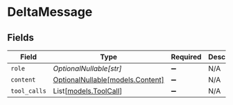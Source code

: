 # DeltaMessage


## Fields

| Field                                                    | Type                                                     | Required                                                 | Description                                              |
| -------------------------------------------------------- | -------------------------------------------------------- | -------------------------------------------------------- | -------------------------------------------------------- |
| `role`                                                   | *OptionalNullable[str]*                                  | :heavy_minus_sign:                                       | N/A                                                      |
| `content`                                                | [OptionalNullable[models.Content]](../models/content.md) | :heavy_minus_sign:                                       | N/A                                                      |
| `tool_calls`                                             | List[[models.ToolCall](../models/toolcall.md)]           | :heavy_minus_sign:                                       | N/A                                                      |
